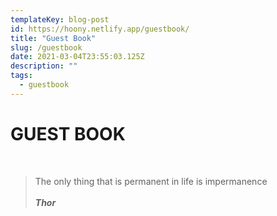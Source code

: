 ```yaml
---
templateKey: blog-post
id: https://hoony.netlify.app/guestbook/
title: "Guest Book"
slug: /guestbook
date: 2021-03-04T23:55:03.125Z
description: ""
tags:
  - guestbook
---
```


# __GUEST BOOK__
<br />

> The only thing that is permanent in life is impermanence<br />
> <br />
> ___Thor___